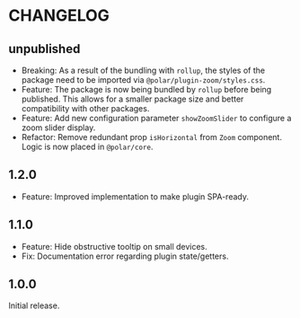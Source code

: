 # CHANGELOG

## unpublished

- Breaking: As a result of the bundling with `rollup`, the styles of the package need to be imported via `@polar/plugin-zoom/styles.css`.
- Feature: The package is now being bundled by `rollup` before being published. This allows for a smaller package size and better compatibility with other packages.
- Feature: Add new configuration parameter `showZoomSlider` to configure a zoom slider display.
- Refactor: Remove redundant prop `isHorizontal` from `Zoom` component. Logic is now placed in `@polar/core`.

## 1.2.0

- Feature: Improved implementation to make plugin SPA-ready.

## 1.1.0

- Feature: Hide obstructive tooltip on small devices.
- Fix: Documentation error regarding plugin state/getters.

## 1.0.0

Initial release.
